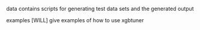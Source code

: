 data contains scripts for generating test data sets and the generated output

examples [WILL] give examples of how to use xgbtuner
